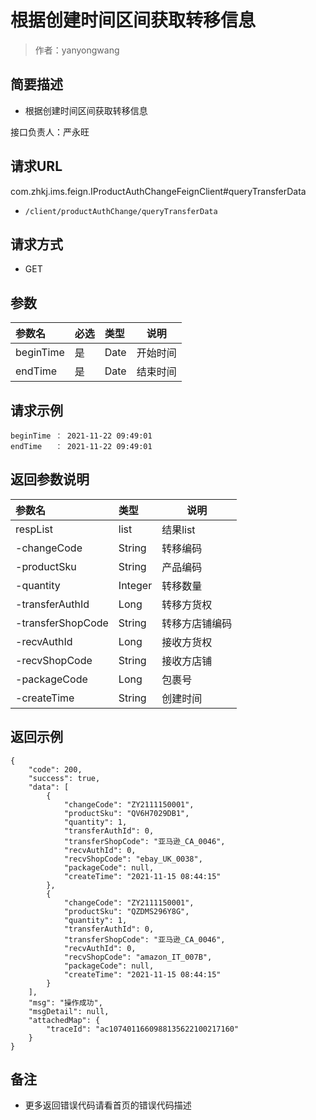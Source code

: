 # 根据创建时间区间获取转移信息

> 作者：yanyongwang

## 简要描述

- 根据创建时间区间获取转移信息

接口负责人：严永旺

## 请求URL
com.zhkj.ims.feign.IProductAuthChangeFeignClient#queryTransferData
- `/client/productAuthChange/queryTransferData`
  
## 请求方式
- GET 

## 参数

|参数名|必选|类型|说明|
|:----    |:---|:----- |-----   |
|beginTime|是|Date|开始时间|
|endTime|是|Date|结束时间|
## 请求示例 
```
beginTime ： 2021-11-22 09:49:01
endTime   ： 2021-11-22 09:49:01
```

## 返回参数说明 

|参数名|类型|说明|
|:-----  |:-----|-----                           |
|respList |list |结果list|
|-changeCode|String|转移编码|
|-productSku|String|产品编码|
|-quantity|Integer|转移数量|
|-transferAuthId|Long|转移方货权|
|-transferShopCode|String|转移方店铺编码|
|-recvAuthId|Long|接收方货权|
|-recvShopCode|String|接收方店铺|
|-packageCode|Long|包裹号|
|-createTime|String|创建时间|
## 返回示例 

```
{
    "code": 200,
    "success": true,
    "data": [
        {
            "changeCode": "ZY2111150001",
            "productSku": "QV6H7029DB1",
            "quantity": 1,
            "transferAuthId": 0,
            "transferShopCode": "亚马逊_CA_0046",
            "recvAuthId": 0,
            "recvShopCode": "ebay_UK_0038",
            "packageCode": null,
            "createTime": "2021-11-15 08:44:15"
        },
        {
            "changeCode": "ZY2111150001",
            "productSku": "QZDMS296Y8G",
            "quantity": 1,
            "transferAuthId": 0,
            "transferShopCode": "亚马逊_CA_0046",
            "recvAuthId": 0,
            "recvShopCode": "amazon_IT_007B",
            "packageCode": null,
            "createTime": "2021-11-15 08:44:15"
        }
    ],
    "msg": "操作成功",
    "msgDetail": null,
    "attachedMap": {
        "traceId": "ac1074011660988135622100217160"
    }
}
```

## 备注 

- 更多返回错误代码请看首页的错误代码描述